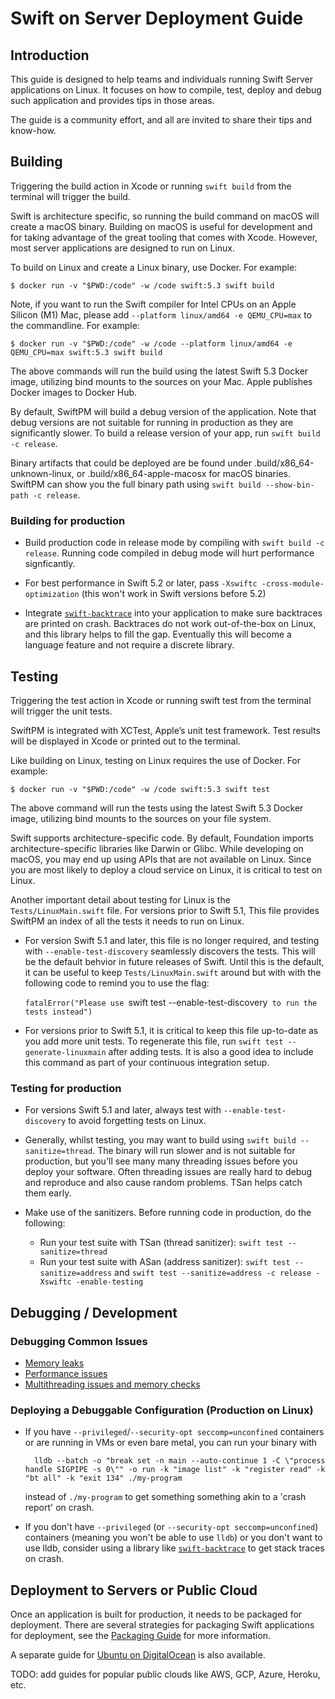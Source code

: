 # Swift on Server Deployment Guide

## Introduction

This guide is designed to help teams and individuals running Swift Server applications on Linux. It focuses on how to compile, test, deploy and debug such application and provides tips in those areas.

The guide is a community effort, and all are invited to share their tips and know-how.

## Building

Triggering the build action in Xcode or running `swift build` from the terminal will trigger the build.

Swift is architecture specific, so running the build command on macOS will create a macOS binary. Building on macOS is useful for development and for taking advantage of the great tooling that comes with Xcode. However, most server applications are designed to run on Linux.

To build on Linux and create a Linux binary, use Docker. For example:

`$ docker run -v "$PWD:/code" -w /code swift:5.3 swift build`

Note, if you want to run the Swift compiler for Intel CPUs on an Apple Silicon (M1) Mac, please add `--platform linux/amd64 -e QEMU_CPU=max` to the commandline. For example:

`$ docker run -v "$PWD:/code" -w /code --platform linux/amd64 -e QEMU_CPU=max swift:5.3 swift build`

The above commands will run the build using the latest Swift 5.3 Docker image, utilizing bind mounts to the sources on your Mac. Apple publishes Docker images to Docker Hub.

By default, SwiftPM will build a debug version of the application. Note that debug versions are not suitable for running in production as they are significantly slower. To build a release version of your app, run `swift build -c release`.

Binary artifacts that could be deployed are be found under .build/x86_64-unknown-linux, or .build/x86_64-apple-macosx for macOS binaries. SwiftPM can show you the full binary path using `swift build --show-bin-path -c release`.

### Building for production

- Build production code in release mode by compiling with `swift build -c release`. Running code compiled in debug mode will hurt performance signficantly. 

- For best performance in Swift 5.2 or later, pass `-Xswiftc -cross-module-optimization` (this won't work in Swift versions before 5.2)

- Integrate [`swift-backtrace`](https://github.com/swift-server/swift-backtrace) into your application to make sure backtraces are printed on crash. Backtraces do not work out-of-the-box on Linux, and this library helps to fill the gap. Eventually this will become a language feature and not require a discrete library.

## Testing 

Triggering the test action in Xcode or running swift test from the terminal will trigger the unit tests.

SwiftPM is integrated with XCTest, Apple’s unit test framework. Test results will be displayed in Xcode or printed out to the terminal.

Like building on Linux, testing on Linux requires the use of Docker. For example:

`$ docker run -v "$PWD:/code" -w /code swift:5.3 swift test`

The above command will run the tests using the latest Swift 5.3 Docker image, utilizing bind mounts to the sources on your file system.

Swift supports architecture-specific code. By default, Foundation imports architecture-specific libraries like Darwin or Glibc. While developing on macOS, you may end up using APIs that are not available on Linux. Since you are most likely to deploy a cloud service on Linux, it is critical to test on Linux.

Another important detail about testing for Linux is the `Tests/LinuxMain.swift` file. For versions prior to Swift 5.1, This file provides SwiftPM an index of all the tests it needs to run on Linux. 

- For version Swift 5.1 and later, this file is no longer required, and testing with `--enable-test-discovery` seamlessly discovers the tests. This will be the default behvior in future releases of Swift. Until this is the default, it can be useful 
to keep `Tests/LinuxMain.swift` around but with with the following code to remind you to use the flag:

   `fatalError("Please use `swift test --enable-test-discovery` to run the tests instead")`

- For versions prior to Swift 5.1, it is critical to keep this file up-to-date as you add more unit tests. To regenerate this file, run `swift test --generate-linuxmain` after adding tests. It is also a good idea to include this command as part of your continuous integration setup.

### Testing for production

- For versions Swift 5.1 and later, always test with `--enable-test-discovery` to avoid forgetting tests on Linux.

- Generally, whilst testing, you may want to build using `swift build --sanitize=thread`. The binary will run slower and is not suitable for production, but you'll see many many threading issues before you deploy your software. Often threading issues are really hard to debug and reproduce and also cause random problems. TSan helps catch them early.

- Make use of the sanitizers. Before running code in production, do the following:
    * Run your test suite with TSan (thread sanitizer): `swift test --sanitize=thread`
    * Run your test suite with ASan (address sanitizer): `swift test --sanitize=address` and `swift test --sanitize=address -c release -Xswiftc -enable-testing`

## Debugging / Development

### Debugging Common Issues

- [Memory leaks](memory-leaks.md)
- [Performance issues](performance.md)
- [Multithreading issues and memory checks](sanitizers.md)

### Deploying a Debuggable Configuration (Production on Linux)

- If you have `--privileged`/`--security-opt seccomp=unconfined` containers or are running in VMs or even bare metal, you can run your binary with

        lldb --batch -o "break set -n main --auto-continue 1 -C \"process handle SIGPIPE -s 0\"" -o run -k "image list" -k "register read" -k "bt all" -k "exit 134" ./my-program

    instead of `./my-program` to get something something akin to a 'crash report' on crash.

- If you don't have `--privileged` (or `--security-opt seccomp=unconfined`) containers (meaning you won't be able to use `lldb`) or you don't want to use lldb, consider using a library like [`swift-backtrace`](https://github.com/swift-server/swift-backtrace) to get stack traces on crash.

## Deployment to Servers or Public Cloud

Once an application is built for production, it needs to be packaged for deployment. There are several strategies for packaging Swift applications for deployment, see the [Packaging Guide](packaging.md) for more information.

A separate guide for [Ubuntu on DigitalOcean](digital-ocean.md) is also available.

TODO: add guides for popular public clouds like AWS, GCP, Azure, Heroku, etc.
